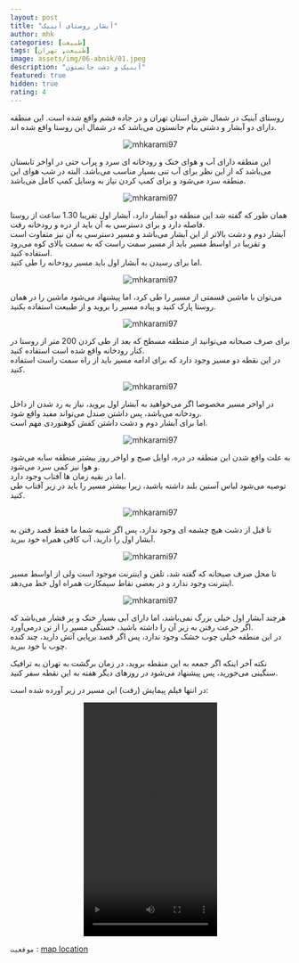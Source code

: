 ```yaml
---
layout: post
title: "آبشار روستای آبنیک"
author: mhk
categories: [طبیعت]
tags: [طبیعت, تهران]
image: assets/img/06-abnik/01.jpeg
description: "آبنیک و دشت جانستون"
featured: true
hidden: true
rating: 4
---
```


روستای آبنیک در شمال شرق استان تهران و در جاده فشم واقع شده است. این منطقه دارای دو آبشار و دشتی بنام جانستون می‌باشد که در شمال این روستا واقع شده اند.  

<p align="center">
  <img src="/assets/img/06-abnik/02.jpeg" alt="mhkarami97" />
</p>

این منطقه دارای آب و هوای خنک و رودخانه ای سرد و پرآب حتی در اواخر تابستان می‌باشد که از این نظر برای آب تنی بسیار مناسب می‌باشد.
البته در شب هوای این منطقه سرد می‌شود و برای کمپ کردن نیاز به وسایل کمپ کامل می‌باشد.  

<p align="center">
  <img src="/assets/img/06-abnik/03.jpeg" alt="mhkarami97" />
</p>

همان طور که گفته شد این منطقه دو آبشار دارد، آبشار اول تقریبا 1.30 ساعت از روستا فاصله دارد و برای دسترسی به آن باید از دره و رودخانه رفت.  
آبشار دوم و دشت بالاتر از این آبشار می‌باشد و مسیر دسترسی به آن نیز متفاوت است و تقریبا در اواسط مسیر باید از مسیر سمت راست که به سمت بالای کوه می‌رود استفاده کنید.  
اما برای رسیدن به آبشار اول باید مسیر رودخانه را طی کنید.  

<p align="center">
  <img src="/assets/img/06-abnik/04.jpeg" alt="mhkarami97" />
</p>

می‌توان با ماشین قسمتی از مسیر را طی کرد، اما پیشنهاد می‌شود ماشین را در همان روستا پارک کنید و پیاده مسیر را بروید و از طبیعت استفاده بکنید.  

<p align="center">
  <img src="/assets/img/06-abnik/05.jpeg" alt="mhkarami97" />
</p>

برای صرف صبحانه می‌توانید از منطقه مسطح که بعد از طی کردن 200 متر از روستا در کنار رودخانه واقع شده است استفاده کنید.  
در این نقطه دو مسیر وجود دارد که برای ادامه مسیر باید از راه سمت راست استفاده کنید.  

<p align="center">
  <img src="/assets/img/06-abnik/06.jpeg" alt="mhkarami97" />
</p>

در اواخر مسیر مخصوصا اگر می‌خواهید به آبشار اول بروید، نیاز به رد شدن از داخل رودخانه می‌باشد، پس داشتن صندل می‌تواند مفید واقع شود.  
اما برای آبشار دوم و دشت داشتن کفش کوهنوردی مهم است.  

<p align="center">
  <img src="/assets/img/06-abnik/07.jpeg" alt="mhkarami97" />
</p>

به علت واقع شدن این منطقه در دره، اوایل صبح و اواخر روز بیشتر منطقه سایه می‌شود و هوا نیز کمی سرد می‌شود.  
اما در بقیه زمان ها آفتاب وجود دارد.  
توصیه می‌شود لباس آستین بلند داشته باشید، زیرا بیشتر مسیر را باید در زیر آفتاب طی کنید.  

<p align="center">
  <img src="/assets/img/06-abnik/08.jpeg" alt="mhkarami97" />
</p>

تا قبل از دشت هیچ چشمه ای وجود ندارد، پس اگر شبیه شما ما فقط قصد رفتن به آبشار اول را دارید، آب کافی همراه خود ببرید.  

<p align="center">
  <img src="/assets/img/06-abnik/09.jpeg" alt="mhkarami97" />
</p>

تا محل صرف صبحانه که گفته شد، تلفن و اینترنت موجود است ولی از اواسط مسیر اینترنت وجود ندارد و در بعضی نقاط سیمکارت همراه اول خط می‌دهد.  

<p align="center">
  <img src="/assets/img/06-abnik/10.jpeg" alt="mhkarami97" />
</p>

هرچند آبشار اول خیلی بزرگ نمی‌باشد، اما دارای آبی بسیار خنک و پر فشار می‌باشد که اگر جرعت رفتن به زیر آن را داشته باشید، خستگی مسیر را از تن درمی‌آورد.  
در این منطقه خیلی چوب خشک وجود ندارد، پس اگر قصد برپایی آتش دارید، چند کنده چوب با خود ببرید.  

نکته آخر اینکه اگر جمعه به این منقطه بروید، در زمان برگشت به تهران به ترافیک سنگینی می‌خورید، پس پیشنهاد می‌شود در روزهای دیگر هفته به این نقطه سفر کنید.  

در انتها فیلم پیمایش (رفت) این مسیر در زیر آورده شده است:  

<p align="center">
<video width="240" height="420" controls>
  <source src="/assets/img/06-abnik/01.mp4" type="video/mp4">
</video>
</p>

`موقعیت` : [map location](https://www.google.com/maps/place/%C4%80bnik,+Tehran+Province/data=!4m2!3m1!1s0x3f8e1468c2bc7375:0xe2153970b0b1d78e?sa=X&ved=2ahUKEwiKnrDxpNTyAhVPPcAKHWr_BpMQ8gEwKXoECGUQAQ)
